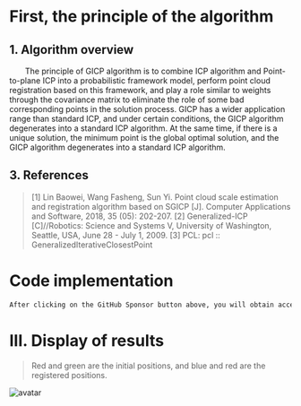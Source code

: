 #  First, the principle of the algorithm 

##  1. Algorithm overview 

   The principle of GICP algorithm is to combine ICP algorithm and Point-to-plane ICP into a probabilistic framework model, perform point cloud registration based on this framework, and play a role similar to weights through the covariance matrix to eliminate the role of some bad corresponding points in the solution process. GICP has a wider application range than standard ICP, and under certain conditions, the GICP algorithm degenerates into a standard ICP algorithm. At the same time, if there is a unique solution, the minimum point is the global optimal solution, and the GICP algorithm degenerates into a standard ICP algorithm. 

##  3. References 

>  [1] Lin Baowei, Wang Fasheng, Sun Yi. Point cloud scale estimation and registration algorithm based on SGICP [J]. Computer Applications and Software, 2018, 35 (05): 202-207. [2] Generalized-ICP [C]//Robotics: Science and Systems V, University of Washington, Seattle, USA, June 28 - July 1, 2009. [3] PCL: pcl :: GeneralizedIterativeClosestPoint 

#  Code implementation 

  ```python  
After clicking on the GitHub Sponsor button above, you will obtain access permissions to my private code repository ( https://github.com/slowlon/my_code_bar ) to view this blog code. By searching the code number of this blog, you can find the code you need, code number is: 2024020309574150549
  ```  
#  III. Display of results 

>  Red and green are the initial positions, and blue and red are the registered positions. 

 ![avatar]( 20200714194638467.png) 

